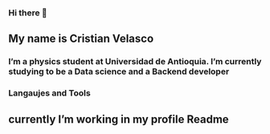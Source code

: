 ### Hi there 👋

## My name is Cristian Velasco

### I’m a physics student at Universidad de Antioquia. I’m currently studying to be a Data science and a Backend developer

### Langaujes and Tools


## currently I’m working in my profile Readme
<!--
**CristianVelasco/CristianVelasco** is a ✨ _special_ ✨ repository because its `README.md` (this file) appears on your GitHub profile.

Here are some ideas to get you started:

- 🔭 I’m currently working on ...
- 🌱 I’m currently learning ...
- 👯 I’m looking to collaborate on ...
- 🤔 I’m looking for help with ...
- 💬 Ask me about ...
- 📫 How to reach me: ...
- 😄 Pronouns: ...
- ⚡ Fun fact: ...
-->
